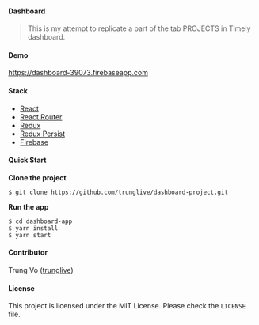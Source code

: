 #### Dashboard
> This is my attempt to replicate a part of the tab PROJECTS in Timely dashboard.

#### Demo
https://dashboard-39073.firebaseapp.com
#### Stack

* [React](https://github.com/facebook/react)
* [React Router](https://github.com/ReactTraining/react-router)
* [Redux](https://github.com/reactjs/redux)
* [Redux Persist](https://github.com/rt2zz/redux-persist)
* [Firebase](https://firebase.google.com/)

#### Quick Start

**Clone the project**

```shell
$ git clone https://github.com/trunglive/dashboard-project.git
```

**Run the app**

```shell
$ cd dashboard-app
$ yarn install
$ yarn start
```

#### Contributor

Trung Vo ([trunglive](https://github.com/trunglive))

#### License

This project is licensed under the MIT License. Please check the `LICENSE` file.
